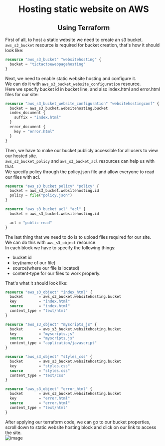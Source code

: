 <h1 align="center">Hosting static website on AWS</h1>
<h2 align="center">Using Terraform</h2>

First of all, to host a static website we need to create an s3 bucket.<br>
`aws_s3_bucket` resource is required for bucket creation, that's how it should look like:
```tf
resource "aws_s3_bucket" "websitehosting" {
  bucket = "tictactoewebpagehosting"
}
```
Next, we need to enable static website hosting and configure it.<br>
We can do it with `aws_s3_bucket_website_configuration` resource.<br>
Here we specify bucket id in bucket line, and also index.html and error.html files for our site:
```tf
resource "aws_s3_bucket_website_configuration" "websitehostingconf" {
  bucket = aws_s3_bucket.websitehosting.bucket
  index_document {
    suffix = "index.html"
  }
  error_document {
    key = "error.html"
  }
}
```
Then, we have to make our bucket publicly accessible for all users to view our hosted site.<br>
`aws_s3_bucket_policy` and `aws_s3_bucket_acl` resources can help us with that.<br>
We specify policy through the policy.json file and allow everyone to read our files with acl.<br>
```tf
resource "aws_s3_bucket_policy" "policy" {
  bucket = aws_s3_bucket.websitehosting.id
  policy = file("policy.json")
}

resource "aws_s3_bucket_acl" "acl" {
  bucket = aws_s3_bucket.websitehosting.id

  acl = "public-read"
}
```
The last thing that we need to do is to upload files required for our site.<br>
We can do this with `aws_s3_object` resource.<br>
In each block we have to specify the following things:
<ul>
<li>bucket id</li>
<li>key(name of our file)</li> 
<li>source(where our file is located)</li> 
<li>content-type for our files to work properly.</li>
</ul>

That's what it should look like: <br>

```tf
resource "aws_s3_object" "index_html" {
  bucket       = aws_s3_bucket.websitehosting.bucket
  key          = "index.html"
  source       = "index.html"
  content_type = "text/html"
}

resource "aws_s3_object" "myscripts_js" {
  bucket       = aws_s3_bucket.websitehosting.bucket
  key          = "myscripts.js"
  source       = "myscripts.js"
  content_type = "application/javascript"
}

resource "aws_s3_object" "styles_css" {
  bucket       = aws_s3_bucket.websitehosting.bucket
  key          = "styles.css"
  source       = "styles.css"
  content_type = "text/css"
}

resource "aws_s3_object" "error_html" {
  bucket       = aws_s3_bucket.websitehosting.bucket
  key          = "error.html"
  source       = "error.html"
  content_type = "text/html"
}
```

After applying our terraform code, we can go to our bucket properties, scroll down to static website hosting block and click on our link to access the site.<br>
![image](https://user-images.githubusercontent.com/114437342/216842650-88b1bb06-44d4-48bb-a5a5-16f804a7ba1d.png)



